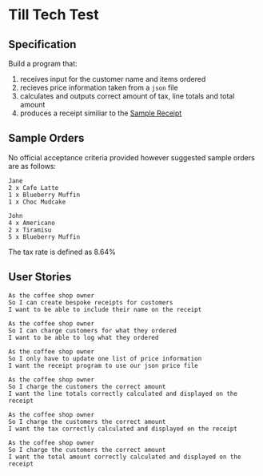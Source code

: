 # Till Tech Test

## Specification

Build a program that:
1. receives input for the customer name and items ordered
2. recieves price information taken from a `json` file 
3. calculates and outputs correct amount of tax, line totals and total amount
4. produces a receipt similiar to the [Sample Receipt](images/receipt.jpg)

## Sample Orders

No official acceptance criteria provided however suggested sample orders are as follows:
```
Jane
2 x Cafe Latte
1 x Blueberry Muffin
1 x Choc Mudcake

John
4 x Americano
2 x Tiramisu
5 x Blueberry Muffin
```
The tax rate is defined as 8.64%

## User Stories
```
As the coffee shop owner
So I can create bespoke receipts for customers
I want to be able to include their name on the receipt

As the coffee shop owner
So I can charge customers for what they ordered
I want to be able to log what they ordered

As the coffee shop owner
So I only have to update one list of price information
I want the receipt program to use our json price file

As the coffee shop owner
So I charge the customers the correct amount
I want the line totals correctly calculated and displayed on the receipt

As the coffee shop owner
So I charge the customers the correct amount
I want the tax correctly calculated and displayed on the receipt

As the coffee shop owner
So I charge the customers the correct amount
I want the total amount correctly calculated and displayed on the receipt
```
